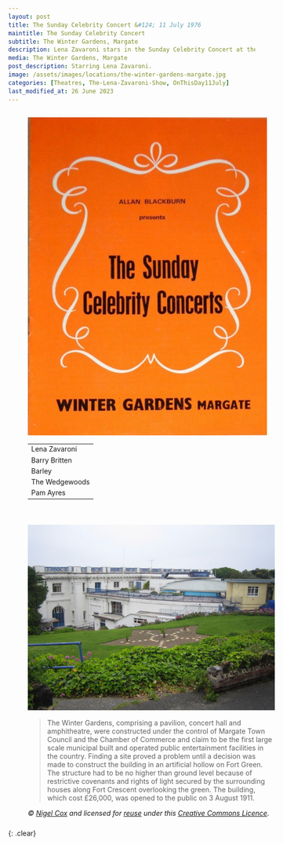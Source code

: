 ```yaml
---
layout: post
title: The Sunday Celebrity Concert &#124; 11 July 1976
maintitle: The Sunday Celebrity Concert
subtitle: The Winter Gardens, Margate
description: Lena Zavaroni stars in the Sunday Celebrity Concert at the The Winter Gardens, Margate
media: The Winter Gardens, Margate
post_description: Starring Lena Zavaroni.
image: /assets/images/locations/the-winter-gardens-margate.jpg
categories: [Theatres, The-Lena-Zavaroni-Show, OnThisDay11July]
last_modified_at: 26 June 2023
---
```


<figure class="fig1">
<a href="/assets/images/theatres/1976-07-11-the-sunday-celebrity-concert.png"><img src="/assets/images/theatres/1976-07-11-the-sunday-celebrity-concert.png" class="full-width zoom-in"/></a>
<figcaption>
<table>
<tr><td>Lena Zavaroni</td></tr>
<tr><td>Barry Britten</td></tr>
<tr><td>Barley</td></tr>
<tr><td>The Wedgewoods</td></tr>
<tr><td>Pam Ayres</td></tr>
</table>
</figcaption>
</figure>

<figure class="fig2">
<a href="https://www.geograph.org.uk/photo/460492"><img src="/assets/images/locations/the-winter-gardens-margate.jpg" class="full-width zoom-in"/></a>
<figcaption>
<blockquote>
<p>The Winter Gardens, comprising a pavilion, concert hall and amphitheatre, were constructed under the control of Margate Town Council and the Chamber of Commerce and claim to be the first large scale municipal built and operated public entertainment facilities in the country. Finding a site proved a problem until a decision was made to construct the building in an artificial hollow on Fort Green. The structure had to be no higher than ground level because of restrictive covenants and rights of light secured by the surrounding houses along Fort Crescent overlooking the green. The building, which cost £26,000, was opened to the public on 3 August 1911.</p></blockquote>
<cite>&#169; <a href="https://www.geograph.org.uk/profile/2798">Nigel Cox</a> and licensed for <a href="https://www.geograph.org.uk/reuse.php?id=460492">reuse</a> under this <a href="http://creativecommons.org/licenses/by-sa/2.0/">Creative Commons Licence</a>.</cite>
</figcaption>
</figure>

<br />{: .clear}

<style>
.fig1 {float:left; width:49%;}

.fig2 {float:right; width:49%;}

.fig3 {float:right; width:100%;}

figcaption {float:left; width:100%;}

@media screen and (orientation:portrait) {
.fig1 {float:left; width:100%;}
.fig2 {float:left; width:100%;}
figcaption {float:left; width:100%; margin-bottom: 10px;}
}
</style>
